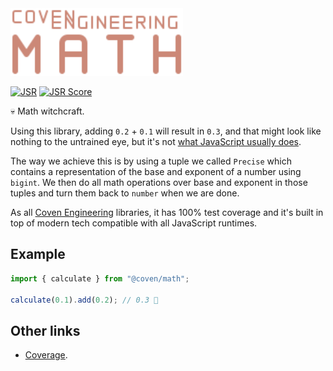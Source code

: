 <img alt="Coven Engineering Math logo" src="https://raw.githubusercontent.com/covenengineering/libraries/main/@coven/math/logo.svg" height="108" />

[![JSR](https://jsr.io/badges/@coven/math)](https://jsr.io/@coven/math)
[![JSR Score](https://jsr.io/badges/@coven/math/score)](https://jsr.io/@coven/math/score)

💀 Math witchcraft.

Using this library, adding `0.2` + `0.1` will result in `0.3`, and that might
look like nothing to the untrained eye, but it's not
[what JavaScript usually does](https://0.30000000000000004.com/).

The way we achieve this is by using a tuple we called `Precise` which contains a
representation of the base and exponent of a number using `bigint`. We then do
all math operations over base and exponent in those tuples and turn them back to
`number` when we are done.

As all [Coven Engineering](https://coven.engineering) libraries, it has 100%
test coverage and it's built in top of modern tech compatible with all
JavaScript runtimes.

## Example

```typescript
import { calculate } from "@coven/math";

calculate(0.1).add(0.2); // 0.3 🤯
```

## Other links

- [Coverage](https://coveralls.io/github/covenengineering/libraries).
